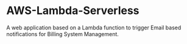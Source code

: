 # AWS-Lambda-Serverless
 
A web application based on a Lambda function to trigger Email based notifications for Billing System Management. 

